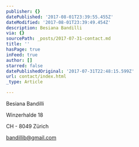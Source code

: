 ```yaml
---
publisher: {}
datePublished: '2017-08-01T23:39:55.455Z'
dateModified: '2017-08-01T23:39:49.454Z'
description: Besiana Bandilli
via: {}
sourcePath: _posts/2017-07-31-contact.md
title: ''
hasPage: true
inFeed: true
author: []
starred: false
datePublishedOriginal: '2017-07-31T22:48:15.599Z'
url: contact/index.html
_type: Article

---
```

Besiana Bandilli

Winzerhalde 18

CH - 8049 Zürich

bandillib@gmail.com